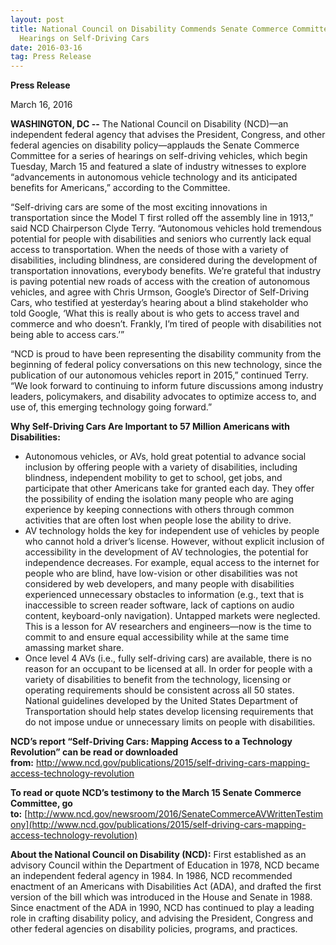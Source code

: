 ```yaml
---
layout: post
title: National Council on Disability Commends Senate Commerce Committee for
  Hearings on Self-Driving Cars
date: 2016-03-16
tag: Press Release
---
```

**P﻿ress Release**

March 16, 2016

**WASHINGTON, DC --** The National Council on Disability (NCD)—an independent federal agency that advises the President, Congress, and other federal agencies on disability policy—applauds the Senate Commerce Committee for a series of hearings on self-driving vehicles, which begin Tuesday, March 15 and featured a slate of industry witnesses to explore “advancements in autonomous vehicle technology and its anticipated benefits for Americans,” according to the Committee.

“Self-driving cars are some of the most exciting innovations in transportation since the Model T first rolled off the assembly line in 1913,” said NCD Chairperson Clyde Terry. “Autonomous vehicles hold tremendous potential for people with disabilities and seniors who currently lack equal access to transportation. When the needs of those with a variety of disabilities, including blindness, are considered during the development of transportation innovations, everybody benefits. We’re grateful that industry is paving potential new roads of access with the creation of autonomous vehicles, and agree with Chris Urmson, Google’s Director of Self-Driving Cars, who testified at yesterday’s hearing about a blind stakeholder who told Google, ‘What this is really about is who gets to access travel and commerce and who doesn’t. Frankly, I’m tired of people with disabilities not being able to access cars.’”

“NCD is proud to have been representing the disability community from the beginning of federal policy conversations on this new technology, since the publication of our autonomous vehicles report in 2015,” continued Terry. “We look forward to continuing to inform future discussions among industry leaders, policymakers, and disability advocates to optimize access to, and use of, this emerging technology going forward.”

**Why Self-Driving Cars Are Important to 57 Million Americans with Disabilities:**

* Autonomous vehicles, or AVs, hold great potential to advance social inclusion by offering people with a variety of disabilities, including blindness, independent mobility to get to school, get jobs, and participate that other Americans take for granted each day. They offer the possibility of ending the isolation many people who are aging experience by keeping connections with others through common activities that are often lost when people lose the ability to drive.
* AV technology holds the key for independent use of vehicles by people who cannot hold a driver’s license. However, without explicit inclusion of accessibility in the development of AV technologies, the potential for independence decreases. For example, equal access to the internet for people who are blind, have low-vision or other disabilities was not considered by web developers, and many people with disabilities experienced unnecessary obstacles to information (e.g., text that is inaccessible to screen reader software, lack of captions on audio content, keyboard-only navigation). Untapped markets were neglected. This is a lesson for AV researchers and engineers—now is the time to commit to and ensure equal accessibility while at the same time amassing market share.
* Once level 4 AVs (i.e., fully self-driving cars) are available, there is no reason for an occupant to be licensed at all. In order for people with a variety of disabilities to benefit from the technology, licensing or operating requirements should be consistent across all 50 states. National guidelines developed by the United States Department of Transportation should help states develop licensing requirements that do not impose undue or unnecessary limits on people with disabilities.

**NCD’s report “Self-Driving Cars: Mapping Access to a Technology Revolution” can be read or downloaded from:** <http://www.ncd.gov/publications/2015/self-driving-cars-mapping-access-technology-revolution>

**To read or quote NCD’s testimony to the March 15 Senate Commerce Committee, go to:** [http://www.ncd.gov/newsroom/2016/SenateCommerceAVWrittenTestimony](http://www.ncd.gov/publications/2015/self-driving-cars-mapping-access-technology-revolution)

**About the National Council on Disability (NCD):** First established as an advisory Council within the Department of Education in 1978, NCD became an independent federal agency in 1984. In 1986, NCD recommended enactment of an Americans with Disabilities Act (ADA), and drafted the first version of the bill which was introduced in the House and Senate in 1988. Since enactment of the ADA in 1990, NCD has continued to play a leading role in crafting disability policy, and advising the President, Congress and other federal agencies on disability policies, programs, and practices.